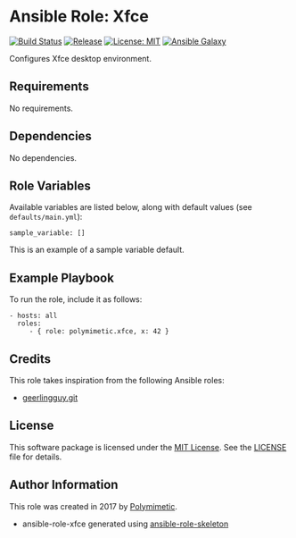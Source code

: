 # Ansible Role: Xfce

[![Build Status](https://img.shields.io/travis/polymimetic/ansible-role-xfce.svg?style=flat-square)](https://travis-ci.org/polymimetic/ansible-role-xfce)
[![Release](https://img.shields.io/github/tag/polymimetic/ansible-role-xfce.svg?style=flat-square)](https://github.com/polymimetic/ansible-role-xfce/releases)
[![License: MIT](https://img.shields.io/badge/license-MIT%20License-brightgreen.svg?style=flat-square)](https://opensource.org/licenses/MIT)
[![Ansible Galaxy](https://img.shields.io/badge/galaxy-polymimetic.xfce-blue.svg?style=flat-square)](https://galaxy.ansible.com/polymimetic/xfce/)

Configures Xfce desktop environment.

## Requirements

No requirements.

## Dependencies

No dependencies.

## Role Variables

Available variables are listed below, along with default values (see `defaults/main.yml`):

    sample_variable: []

This is an example of a sample variable default.

## Example Playbook

To run the role, include it as follows:

    - hosts: all
      roles:
         - { role: polymimetic.xfce, x: 42 }

## Credits

This role takes inspiration from the following Ansible roles:

- [geerlingguy.git](https://github.com/geerlingguy/ansible-role-git)

## License

This software package is licensed under the [MIT License](https://opensource.org/licenses/MIT). See the [LICENSE](./LICENSE) file for details.

## Author Information

This role was created in 2017 by [Polymimetic](https://github.com/polymimetic).

* ansible-role-xfce generated using [ansible-role-skeleton](https://github.com/polymimetic/ansible-role-skeleton)